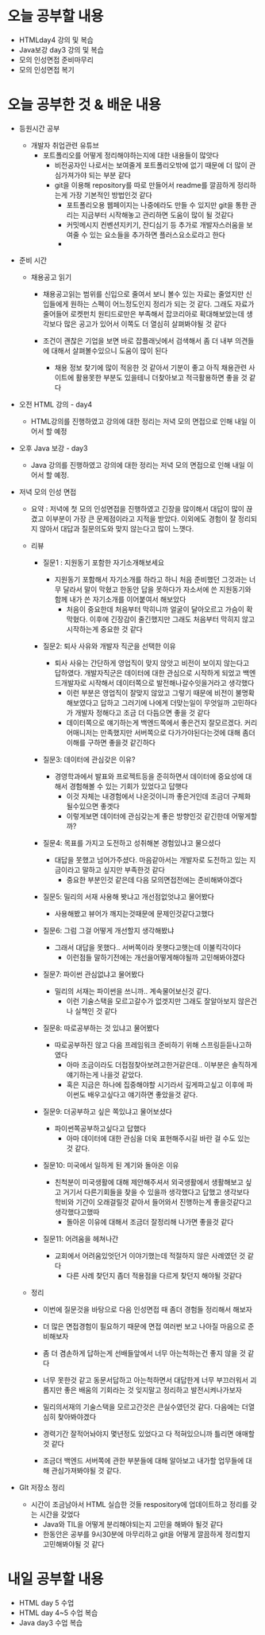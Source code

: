 # 오늘 공부할 내용

- HTMLday4 강의 및 복습
- Java보강 day3 강의 및 복습
- 모의 인성면접 준비마무리
- 모의 인성면접 복기



# 오늘 공부한 것 & 배운 내용

- 등원시간 공부

  - 개발자 취업관련 유튜브
    - 포트폴리오를 어떻게 정리해야하는지에 대한 내용들이 많앗다
      - 비전공자인 나로서는 보여줄게 포트폴리오밖에 없기 때문에 더 많이 관심가져가야 되는 부분 같다
      - git을 이용해 repository를 따로 만들어서 readme를 깔끔하게 정리하는게 가장 기본적인 방법인것 같다
        - 포트폴리오용 웹페이지는 나중에라도 만들 수 있지만 git을 통한 관리는 지금부터 시작해놓고 관리하면 도움이 많이 될 것같다
        - 커밋메시지 컨벤션지키기, 잔디심기 등 추가로 개발자스러움을 보여줄 수 있는 요소들을 추가하면 플러스요소로라고 한다
        - 

- 준비 시간

  - 채용공고 읽기
    
    - 채용공고읽는 범위를 신입으로 줄여서 보니 볼수 있는 자료는 줄었지만 신입들에게 원하는 스펙이 어느정도인지 정리가 되는 것 같다. 그래도 자료가 줄어들어 로켓펀치 원티드로만은 부족해서 잡코리아로 확대해보았는데 생각보다 많은 공고가 있어서 이쪽도 더 열심히 살펴봐야될 것 같다
    
    - 조건이 괜찮은 기업을 보면 바로 잡플래닛에서 검색해서 좀 더 내부 의견들에 대해서 살펴볼수있으니 도움이 많이 된다
    
      - 채용 정보 찾기에 많이 적응한 것 같아서 기분이 좋고 아직 채용관련 사이트에 활용못한 부분도 있을테니 더찾아보고 적극활용하면 좋을 것 같다
    
        

- 오전 HTML 강의 - day4

  - HTML강의를 진행하였고 강의에 대한 정리는 저녁 모의 면접으로 인해 내일 이어서 할 예정

- 오후 Java 보강 - day3

  - Java 강의를 진행하였고 강의에 대한 정리는 저녁 모의 면접으로 인해 내일 이어서 할 예정.

- 저녁 모의 인성 면접

  - 요약 : 저녁에 첫 모의 인성면접을 진행하였고 긴장을 많이해서 대답이 많이 끊겼고 이부분이 가장 큰 문제점이라고 지적을 받았다. 이외에도 경험이 잘 정리되지 않아서 대답과 질문의도와 맞지 않는다고 많이 느꼇다. 

  - 리뷰

    - 질문1 : 지원동기 포함한 자기소개해보세요

      - 지원동기 포함해서 자기소개를 하라고 하니 처음 준비했던 그것과는 너무 달라서 말이 막혔고 한동안 답을 못하다가 자소서에 쓴 지원동기와 함께 내가 쓴 자기소개를 이어붙여서 해보았다
        - 처음이 중요한데 처음부터 막히니까 얼굴이 달아오르고 가슴이 확막혔다. 이후에 긴장감이 줄긴했지만 그래도 처음부터 막히지 않고 시작하는게 중요한 것 같다

    - 질문2: 퇴사 사유와 개발자 직군을 선택한 이유

      - 퇴사 사유는 간단하게 영업직이 맞지 않앗고 비전이 보이지 않는다고 답하였다. 개발자직군은 데이터에 대한 관심으로 시작하게 되었고 백엔드개발자로 시작해서 데이터쪽으로 발전해나갈수잇을거라고 생각했다
        - 이런 부분은 영업직이 잘맞지 않았고 그렇기 때문에 비전이 불명확해보였다고 답하고 그러기에 나에게 더맞는일이 무엇일까 고민하다가 개발자 정해다고 조금 더 다듬으면 좋을 것 같다
        - 데이터쪽으로 얘기하는게 백엔드쪽에서 좋은건지 잘모르겠다. 커리어매니저는 만족했지만 서버쪽으로 다가가야된다는것에 대해 좀더 이해를 구하면 좋을것 같긴하다

    - 질문3: 데이터에 관심갖은 이유?

      - 경영학과에서 발표와 프로젝트등을 준히하면서 데이터에 중요성에 대해서 경험해볼 수 있는 기회가 있었다고 답햇다
        - 이것 자체는 내경험에서 나온것이니까 좋은거인데 조금더 구체화 될수있으면 좋겟다
        - 이렇게보면 데이터에 관심갖는게 좋은 방향인것 같긴한데 어떻게할까?

    - 질문4: 목표를 가지고 도전하고 성취해본 경험있냐고 물으셨다

      - 대답을 못했고 넘어가주셨다. 마음같아서는 개발자로 도전하고 있는 지금이라고 말하고 싶지만 부족한것 같다
        - 중요한 부분인것 같은데 다음 모의면접전에는 준비해봐야겠다

    - 질문5: 밀리의 서재 사용해 봣냐고 개선점없엇냐고 물어봤다

      - 사용해봤고 뷰어가 깨지는것때문에 문제인것같다고했다

    - 질문6: 그럼 그걸 어떻게 개선할지 생각해봤냐

      - 그래서 대답을 못했다.. 서버쪽이라 못햇다고햇는데 이불킥각이다
        - 이런점들 말하기전에는 개선을어떻게해야될까 고민해봐야겠다 

    - 질문7: 파이썬 관심없냐고 물어봤다

      - 밀리의 서재는 파이썬을 쓰니까.. 계속물어보신것 같다. 
        - 이런 기술스택을 모르고갈수가 없겟지만 그래도 잘알아보지 않은건 나 실책인 것 같다

    - 질문8: 따로공부하는 것 있냐고 물어봤다

      - 따로공부하진 않고 다음 프레임워크 준비하기 위해 스프링듣듣나고하였다
        - 아마 조금이라도 더접점찾아보려고한거같은데.. 이부분은 솔직하게 얘기하는게 나을것 같았다.
        - 혹은 지금은 하나에 집중해야할 시기라서 깊게파고싶고 이후에 파이썬도 배우고싶다고 얘기하면 좋았을것 같다.

    - 질문9: 더공부하고 싶은 쪽있냐고 물어보셨다

      - 파이썬쪽공부하고싶다고 답했다
        - 아마 데이터에 대한 관심을 더욱 표현해주시길 바란 걸 수도 있는 것 같다.

    - 질문10: 미국에서 일하게 된 계기와 돌아온 이유

      - 친척분이 미국생활에 대해 제안해주셔서 외국생활에서 생활해보고 싶고 거기서 다른기회들을 찾을 수 있을까 생각했다고 답했고 생각보다 학비와 기간이 오래걸릴것 같아서 들어와서 진행하는게 좋을것같다고 생각했다고했따
        - 돌아온 이유에 대해서 조금더 잘정리해 나가면 좋을것 같다

    - 질문11: 어려움을 헤쳐나간

      - 교회에서 어려움있엇던거 이야기했는데 적절하지 않은 사례였던 것 같다
        - 다른 사례 찾던지 좀더 적용점을 다르게 찾던지 해야될 것같다

      

  - 정리

    - 이번에 질문것을 바탕으로 다음 인성면접 때 좀더 경험들 정리해서 해보자

    - 더 많은 면접경험이 필요하기 때문에 면접 여러번 보고 나아질 마음으로 준비해보자

    - 좀 더 겸손하게 답하는게 선배들앞에서 너무 아는척하는건 좋지 않을 것 같다

    - 너무 못한것 같고 동문서답하고 아는척하면서 대답한게 너무 부끄러워서 괴롭지만 좋은 배움의 기회라는 것 잊지말고 정리하고 발전시켜나가보자

    - 밀리의서재의 기술스택을 모르고간것은 큰실수였던것 같다. 다음에는 더열심히 찾아봐야겠다

    - 경력기간 잘적어놔야지 몇년정도 있었다고 다 적혀있으니까 틀리면 애매할것 같다

    - 조금더 백엔드 서버쪽에 관한 부분들에 대해 알아보고 내가할 업무들에 대해 관심가져봐야될 것 같다.

      

- GIt 저장소 정리

  - 시간이 조금남아서 HTML 실습한 것들 respository에 업데이트하고 정리를 갖는 시간을 갖었다
    - Java와 TIL을 어떻게 분리해야되는지 고민을 해봐야 될것 같다
    - 한동안은 공부를 9시30분에 마무리하고 git을 어떻게 깔끔하게 정리할지 고민해봐야될 것 같다

# 내일 공부할 내용

- HTML day 5 수업
- HTML day 4~5 수업 복습
- Java day3 수업 복습
